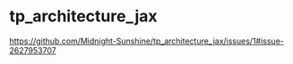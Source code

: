 # tp_architecture_jax

https://github.com/Midnight-Sunshine/tp_architecture_jax/issues/1#issue-2627953707
